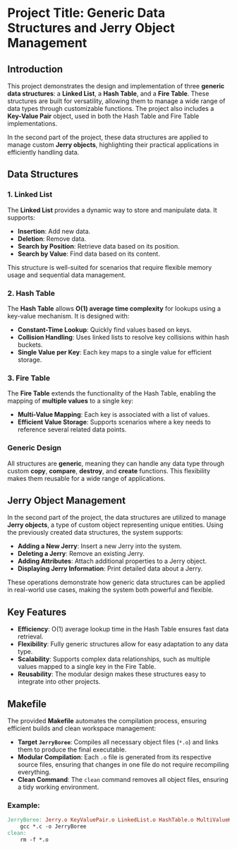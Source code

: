 # Project Title: Generic Data Structures and Jerry Object Management

## Introduction

This project demonstrates the design and implementation of three **generic data structures**: a **Linked List**, a **Hash Table**, and a **Fire Table**. These structures are built for versatility, allowing them to manage a wide range of data types through customizable functions. The project also includes a **Key-Value Pair** object, used in both the Hash Table and Fire Table implementations. 

In the second part of the project, these data structures are applied to manage custom **Jerry objects**, highlighting their practical applications in efficiently handling data.

## Data Structures

### 1. Linked List
The **Linked List** provides a dynamic way to store and manipulate data. It supports:
- **Insertion**: Add new data.
- **Deletion**: Remove data.
- **Search by Position**: Retrieve data based on its position.
- **Search by Value**: Find data based on its content.

This structure is well-suited for scenarios that require flexible memory usage and sequential data management.

### 2. Hash Table
The **Hash Table** allows **O(1) average time complexity** for lookups using a key-value mechanism. It is designed with:
- **Constant-Time Lookup**: Quickly find values based on keys.
- **Collision Handling**: Uses linked lists to resolve key collisions within hash buckets.
- **Single Value per Key**: Each key maps to a single value for efficient storage.

### 3. Fire Table
The **Fire Table** extends the functionality of the Hash Table, enabling the mapping of **multiple values** to a single key:
- **Multi-Value Mapping**: Each key is associated with a list of values.
- **Efficient Value Storage**: Supports scenarios where a key needs to reference several related data points.

### Generic Design
All structures are **generic**, meaning they can handle any data type through custom **copy**, **compare**, **destroy**, and **create** functions. This flexibility makes them reusable for a wide range of applications.

## Jerry Object Management

In the second part of the project, the data structures are utilized to manage **Jerry objects**, a type of custom object representing unique entities. Using the previously created data structures, the system supports:
- **Adding a New Jerry**: Insert a new Jerry into the system.
- **Deleting a Jerry**: Remove an existing Jerry.
- **Adding Attributes**: Attach additional properties to a Jerry object.
- **Displaying Jerry Information**: Print detailed data about a Jerry.

These operations demonstrate how generic data structures can be applied in real-world use cases, making the system both powerful and flexible.

## Key Features
- **Efficiency**: O(1) average lookup time in the Hash Table ensures fast data retrieval.
- **Flexibility**: Fully generic structures allow for easy adaptation to any data type.
- **Scalability**: Supports complex data relationships, such as multiple values mapped to a single key in the Fire Table.
- **Reusability**: The modular design makes these structures easy to integrate into other projects.

## Makefile

The provided **Makefile** automates the compilation process, ensuring efficient builds and clean workspace management:

- **Target `JerryBoree`**: Compiles all necessary object files (`*.o`) and links them to produce the final executable.
- **Modular Compilation**: Each `.o` file is generated from its respective source files, ensuring that changes in one file do not require recompiling everything.
- **Clean Command**: The `clean` command removes all object files, ensuring a tidy working environment.

### Example:
```makefile
JerryBoree: Jerry.o KeyValuePair.o LinkedList.o HashTable.o MultiValueHashTable.o JerryBoreeMain.o
    gcc *.c -o JerryBoree
clean:
    rm -f *.o
```

